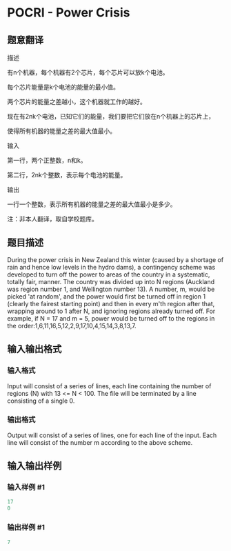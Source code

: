 # POCRI - Power Crisis

## 题意翻译

描述

有n个机器，每个机器有2个芯片，每个芯片可以放k个电池。

每个芯片能量是k个电池的能量的最小值。

两个芯片的能量之差越小，这个机器就工作的越好。

现在有2nk个电池，已知它们的能量，我们要把它们放在n个机器上的芯片上，

使得所有机器的能量之差的最大值最小。

输入

第一行，两个正整数，n和k。

第二行，2nk个整数，表示每个电池的能量。

输出

一行一个整数，表示所有机器的能量之差的最大值最小是多少。

注：非本人翻译，取自学校题库。

## 题目描述

During the power crisis in New Zealand this winter (caused by a shortage of rain and hence low levels in the hydro dams), a contingency scheme was developed to turn off the power to areas of the country in a systematic, totally fair, manner. The country was divided up into N regions (Auckland was region number 1, and Wellington number 13). A number, m, would be picked 'at random', and the power would first be turned off in region 1 (clearly the fairest starting point) and then in every m'th region after that, wrapping around to 1 after N, and ignoring regions already turned off. For example, if N = 17 and m = 5, power would be turned off to the regions in the order:1,6,11,16,5,12,2,9,17,10,4,15,14,3,8,13,7.

## 输入输出格式

### 输入格式

Input will consist of a series of lines, each line containing the number of regions (N) with 13 <= N < 100. The file will be terminated by a line consisting of a single 0.

### 输出格式

Output will consist of a series of lines, one for each line of the input. Each line will consist of the number m according to the above scheme.

## 输入输出样例

### 输入样例 #1

```cpp
17
0
```


### 输出样例 #1

```cpp
7
```


